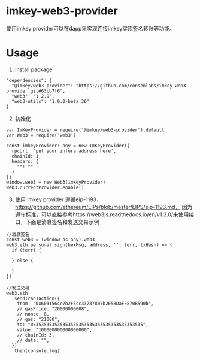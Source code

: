 # imkey-web3-provider
使用imkey provider可以在dapp里实现连接imkey实现签名转账等功能。

# Usage
1. install package
  ```
  "dependencies": {
    "@imkey/web3-provider": "https://github.com/consenlabs/imkey-web3-provider.git#63cb7f6",
    "web3": "1.2.9",
    "web3-utils": "1.0.0-beta.36"
  }
  ```
2. 初始化
```
var ImKeyProvider = require('@imkey/web3-provider').default
var Web3 = require('web3')

const imkeyProvider: any = new ImKeyProvider({
  rpcUrl: 'put your infura address here',
  chainId: 1,
  headers: {
    "": ""
  }
})
window.web3 = new Web3(imkeyProvider)
web3.currentProvider.enable()
```
3. 使用
imkey provider 遵循eip-1193，https://github.com/ethereum/EIPs/blob/master/EIPS/eip-1193.md，
因为遵守标准，可以直接参考https://web3js.readthedocs.io/en/v1.3.0/来使用接口，下面是消息签名和发送交易示例

```
//消息签名
const web3 = (window as any).web3
web3.eth.personal.sign(hexMsg, address, '', (err, txHash) => {
  if (!err) {
    
  } else {
  
  }
})

//发送交易
web3.eth
  .sendTransaction({
    from: "0x6031564e7b2F5cc33737807b2E58DaFF870B590b",
    // gasPrice: "20000000008",
    // nonce: 8,
    // gas: "21000",
    to: "0x3535353535353535353535353535353535353535",
    value: "100000000000000000",
    // chainId: 3,
    // data: "",
  })
  .then(console.log)
```
